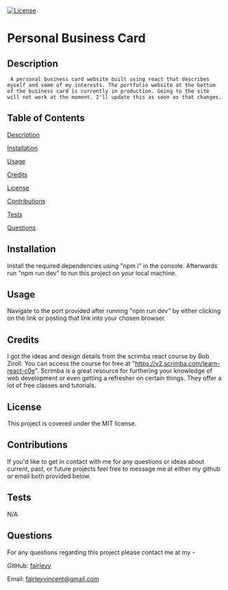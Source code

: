 [![License](https://img.shields.io/badge/License-MIT-yellow.svg)](https://opensource.org/licenses/MIT)

# Personal Business Card 

## Description 

	 A personal business card website built using react that describes myself and some of my interests. The portfolio website at the bottom of the business card is currently in production. Going to the site will not work at the moment. I'll update this as soon as that changes.  

## Table of Contents

  [Description](#description)

  [Installation](#installation)

  [Usage](#usage)

  [Credits](#credits)

  [License](#license)

  [Contributions](#contributions)

  [Tests](#tests)

  [Questions](#questions)
## Installation

Install the required dependencies using "npm i" in the console. Afterwards run "npm run dev" to run this project on your local machine. 

## Usage 

Navigate to the port provided after running "npm run dev" by either clicking on the link or posting that link into your chosen browser. 

## Credits 

I got the ideas and design details from the scrimba react course by Bob Ziroll. You can access the course for free at "https://v2.scrimba.com/learn-react-c0e". Scrimba is a great resource for furthering your knowledge of web development or even getting a refresher on certain things. They offer a lot of free classes and tutorials. 

## License 

This project is covered under the MIT license. 
 
## Contributions 

If you'd like to get in contact with me for any questions or ideas about current, past, or future projects feel free to message me at either my github or email both provided below.  

## Tests 

N/A

## Questions 

For any questions regarding this project please contact me at my -

GitHub: [fairleyv](https://github.com/fairleyv) 

Email: fairleyvincent@gmail.com
